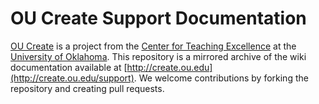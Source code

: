 # OU Create Support Documentation
[OU Create](http://create.ou.edu) is a project from the [Center for Teaching Excellence](http://teach.ou.edu) at the [University of Oklahoma](http://ou.edu). This repository is a mirrored archive of the wiki documentation available at [http://create.ou.edu](http://create.ou.edu/support). We welcome contributions by forking the repository and creating pull requests.
